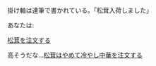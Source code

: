 掛け軸は達筆で書かれている。「松茸入荷しました」

あなたは:

[松茸を注文する](../mattake/mattake.md)

高そうだな...[松茸はやめて冷やし中華を注文する](../hiyashi_chuka/hiyashi_chuka.md)
